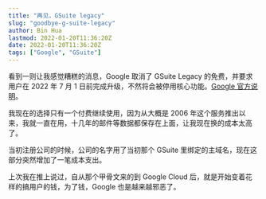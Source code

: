 ```yaml
---
title: "再见，GSuite legacy"
slug: "goodbye-g-suite-legacy"
author: Bin Hua
lastmod: 2022-01-20T11:36:20Z
date: 2022-01-20T11:36:20Z
tags: ["Google", "GSuite"]
---
```


看到一则让我感觉糟糕的消息，Google 取消了 GSuite Legacy 的免费，并要求用户在 2022 年 7 月 1 日前完成升级，不然将会被停用核心功能。[Google 官方说明](https://support.google.com/a/answer/60217?hl=zh-Hans)。

我现在的选择只有一个付费继续使用，因为从大概是 2006 年这个服务推出以来，我就一直在用，十几年的邮件等数据都保存在上面，让我现在换的成本太高了。

当初注册公司的时候，公司的名字用了当初那个 GSuite 里绑定的主域名，现在这部分突然增加了一笔成本支出。

上次我在推上说过，自从那个甲骨文来的到 Google Cloud 后，就是开始变着花样的搞用户的钱，为了钱，Google 也是越来越邪恶了。
